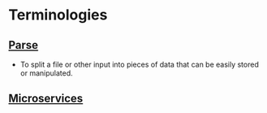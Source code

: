 # Terminologies

## [Parse](https://www.quora.com/What-exactly-does-parsing-mean-in-programming)
- To split a file or other input into pieces of data that can be easily stored or manipulated.

## [Microservices](https://docs.microsoft.com/en-us/azure/architecture/guide/architecture-styles/microservices)
